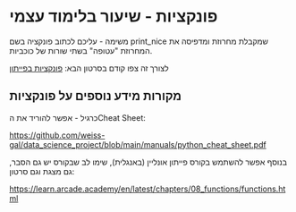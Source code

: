 # פונקציות - שיעור בלימוד עצמי
משימה - עליכם לכתוב פונקציה בשם print_nice שמקבלת מחרוזת ומדפיסה את המחרוזת "עטופה" בשתי שורות של כוכביות.

לצורך זה צפו קודם בסרטון הבא:
[פונקציות בפייתון](https://youtu.be/_cyOVO4dI1M?si=DnzMH-ZFzReM5nQU)

## מקורות מידע נוספים על פונקציות
כרגיל - אפשר להוריד את הCheat Sheet: 

https://github.com/weiss-gal/data_science_project/blob/main/manuals/python_cheat_sheet.pdf

בנוסף אפשר להשתמש בקורס פייתון אונליין (באנגלית), שימו לב שבקורס יש גם הסבר, גם מצגת וגם סרטון:

https://learn.arcade.academy/en/latest/chapters/08_functions/functions.html
